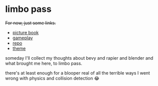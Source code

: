 # limbo pass

~~For now, just some links.~~

- [picture book](https://drinkspiller.com/limbo-pass)
- [gameplay](https://youtu.be/gxUesnuTBBI)
- [repo](https://github.com/shnewto/limbo_pass)
- [theme](https://soundcloud.com/wanderball/limbo-pass)

someday I'll collect my thoughts about bevy and rapier and blender and what brought me here, to limbo pass.

there's at least enough for a blooper real of all the terrible ways I went wrong with physics and collision detection 😂
